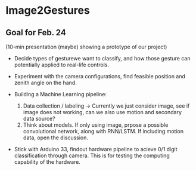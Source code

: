 # Image2Gestures

## Goal for Feb. 24

(10-min presentation (maybe) showing a prototype of our project)
- Decide types of gesturewe want to classify, and how those gesture can potentially applied to real-life controls.

- Experiment with the camera configurations, find feasible position and zenith angle on the hand.

- Building a Machine Learning pipeline: 
    1. Data collection / labeling $\rightarrow$ Currently we just consider image, see if image does not working, can we also use motion and secondary data source?
    2. Think about models. If only using image, prpose a possible convolutional network, along with RNN/LSTM. If including motion data, open the discussion.

- Stick with Arduino 33, findout hardware pipeline to acieve 0/1 digit classification through camera. This is for testing the computing capability of the hardware. 